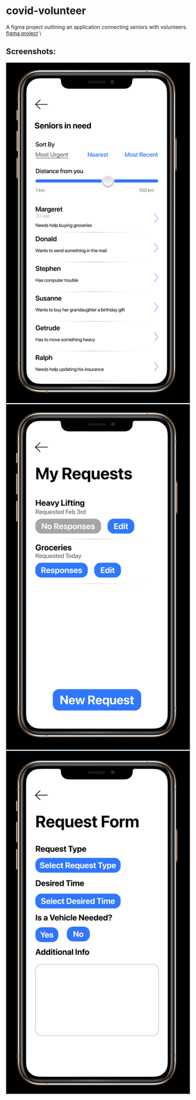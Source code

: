 # covid-volunteer
A figma project outlining an application connecting seniors with volunteers. \
[figma project](https://www.figma.com/file/STev0CNuhCSymN0KFcRoYa/Assignment2) \
## Screenshots:
![Seniors List](Seniors_List.png)
![Requests](Requests.png)
![Request_Form](Request_Form.png)
